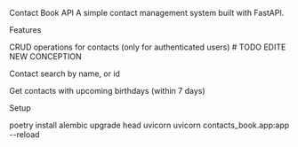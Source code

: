 Contact Book API
A simple contact management system built with FastAPI.

Features

CRUD operations for contacts (only for authenticated users) # TODO EDITE NEW CONCEPTION

Contact search by name, or id

Get contacts with upcoming birthdays (within 7 days)

Setup

poetry install
alembic upgrade head
uvicorn uvicorn contacts_book.app:app --reload
